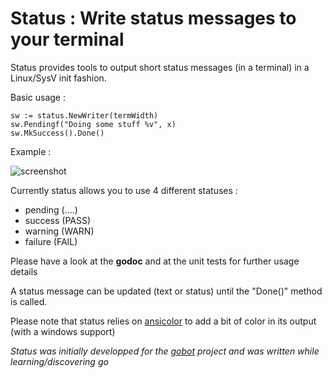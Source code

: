 # Status : Write status messages to your terminal
Status provides tools to output short status messages (in a terminal) in a Linux/SysV init fashion.

Basic usage :

	sw := status.NewWriter(termWidth)
	sw.Pendingf("Doing some stuff %v", x)
	sw.MkSuccess().Done()
    
Example :

![screenshot](https://github.com/fjecker/status/raw/master/img/screenshot.png)

Currently status allows you to use 4 different statuses :
	
* pending (....)
* success (PASS)
* warning (WARN)
* failure (FAIL)

Please have a look at the **godoc** and at the unit tests for further usage details

A status message can be updated (text or status) until the "Done()" method is called.

Please note that status relies on [ansicolor](github.com/shiena/ansicolor) to add a bit of color in its output (with a windows support)
    
*Status was initially developped for the [gobot](http://github.com/fjecker/gobot) project and was written while learning/discovering go* 